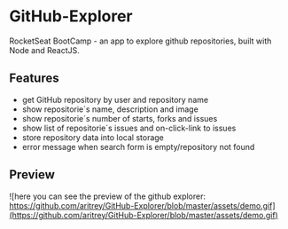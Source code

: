 # GitHub-Explorer
RocketSeat BootCamp - an app to explore github repositories, built with Node and ReactJS.

## Features

- get GitHub repository by user and repository name
- show repositorie´s name, description and image
- show repositorie´s number of starts, forks and issues
- show list of repositorie´s issues and on-click-link to issues
- store repository data into local storage
- error message when search form is empty/repository not found

## Preview


![here you can see the preview of the github explorer: https://github.com/aritrey/GitHub-Explorer/blob/master/assets/demo.gif](https://github.com/aritrey/GitHub-Explorer/blob/master/assets/demo.gif)
